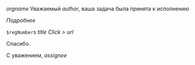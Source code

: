 $orgname$ 
Уважаемый *$author$*, 
ваша задача была принята к исполнению

*Подробнее*

`$regNumber$` $title$
_Click >_ $url$

Спасибо.

С уважением,
*$assignee$*